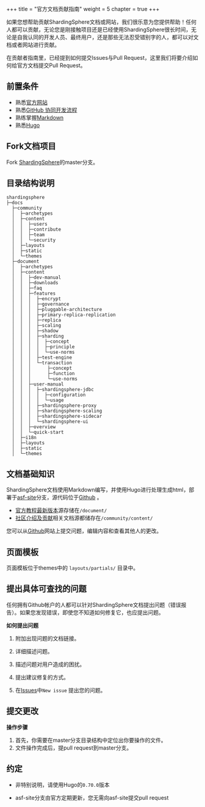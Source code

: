 +++
title = "官方文档贡献指南"
weight = 5
chapter = true
+++

如果您想帮助贡献ShardingSphere文档或网站，我们很乐意为您提供帮助！任何人都可以贡献，无论您是刚接触项目还是已经使用ShardingSphere很长时间，无论是自我认同的开发人员、最终用户，还是那些无法忍受错别字的人，都可以对文档或者网站进行贡献。

在贡献者指南里，已经提到如何提交Issues与Pull Request，这里我们将要介绍如何给官方文档提交Pull Request。

## 前置条件

- 熟悉[官方网站](https://shardingsphere.apache.org/index_zh.html)
- 熟悉[GitHub 协同开发流程](https://help.github.com/cn/github/collaborating-with-issues-and-pull-requests)
- 熟练掌握[Markdown](https://help.github.com/cn/github/writing-on-github/basic-writing-and-formatting-syntax)
- 熟悉[Hugo](https://gohugo.io/)

## Fork文档项目

Fork [ShardingSphere](https://github.com/apache/shardingsphere)的master分支。

## 目录结构说明

```
shardingsphere
├─docs
  ├─community
  │  ├─archetypes
  │  ├─content
  │  │  ├─users
  │  │  ├─contribute
  │  │  ├─team
  │  │  └─security
  │  ├─layouts
  │  ├─static
  │  └─themes
  ├─document
  │  ├─archetypes
  │  ├─content
  │  │  ├─dev-manual
  │  │  ├─downloads
  │  │  ├─faq
  │  │  ├─features
  │  │  │  ├─encrypt
  │  │  │  ├─governance
  │  │  │  ├─pluggable-architecture
  │  │  │  ├─primary-replica-replication
  │  │  │  ├─replica
  │  │  │  ├─scaling
  │  │  │  ├─shadow
  │  │  │  ├─sharding
  │  │  │  │  ├─concept
  │  │  │  │  ├─principle
  │  │  │  │  └─use-norms
  │  │  │  ├─test-engine
  │  │  │  └─transaction
  │  │  │      ├─concept
  │  │  │      ├─function
  │  │  │      └─use-norms
  │  │  ├─user-manual
  │  │  │  ├─shardingsphere-jdbc
  │  │  │  │  ├─configuration
  │  │  │  │  └─usage
  │  │  │  ├─shardingsphere-proxy
  │  │  │  ├─shardingsphere-scaling
  │  │  │  ├─shardingsphere-sidecar
  │  │  │  └─shardingsphere-ui
  │  │  ├─overview
  │  │  └─quick-start
  │  ├─i18n
  │  ├─layouts
  │  ├─static
  │  └─themes
```

## 文档基础知识

ShardingSphere文档使用Markdown编写，并使用Hugo进行处理生成html，部署于[asf-site](https://github.com/apache/shardingsphere-doc/tree/asf-site)分支，源代码位于[Github](https://github.com/apache/shardingsphere/tree/master) 。

- [官方教程最新版本](https://shardingsphere.apache.org/document/current/cn/overview/)源存储在`/document/`
- [社区介绍及贡献](https://shardingsphere.apache.org/community/cn/contribute/)相关文档源都储存在`/community/content/`

您可以从[Github](https://github.com/apache/shardingsphere/issues)网站上提交问题，编辑内容和查看其他人的更改。

## 页面模板

页面模板位于themes中的 `layouts/partials/` 目录中。

## 提出具体可查找的问题

任何拥有Github帐户的人都可以针对ShardingSphere文档提出问题（错误报告）。如果您发现错误，即使您不知道如何修复它，也应提出问题。

**如何提出问题**

1. 附加出现问题的文档链接。

1. 详细描述问题。

1. 描述问题对用户造成的困扰。

1. 提出建议修复的方式。

1. 在[Issues](https://github.com/apache/shardingsphere/issues)中`New issue` 提出您的问题。

## 提交更改

**操作步骤**

1. 首先，你需要在master分支目录结构中定位出你要操作的文件。
1. 文件操作完成后，提pull request到master分支。

## 约定

- 非特别说明，请使用Hugo的`0.70.0`版本

- asf-site分支由官方定期更新，您无需向asf-site提交pull request
